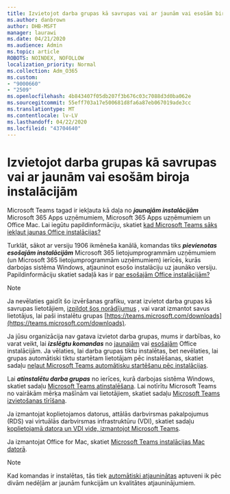```yaml
---
title: Izvietojot darba grupas kā savrupas vai ar jaunām vai esošām biroja instalācijām
ms.author: danbrown
author: DHB-MSFT
manager: laurawi
ms.date: 04/21/2020
ms.audience: Admin
ms.topic: article
ROBOTS: NOINDEX, NOFOLLOW
localization_priority: Normal
ms.collection: Adm_O365
ms.custom:
- "9000660"
- "2509"
ms.openlocfilehash: 4b843407f05db207f3b676c03c7088d3d0ba062e
ms.sourcegitcommit: 55eff703a17e500681d8fa6a87eb067019ade3cc
ms.translationtype: MT
ms.contentlocale: lv-LV
ms.lasthandoff: 04/22/2020
ms.locfileid: "43704640"
---
```

# <a name="deploying-teams-as-standalone-or-with-new-or-existing-office-installations"></a>Izvietojot darba grupas kā savrupas vai ar jaunām vai esošām biroja instalācijām

Microsoft Teams tagad ir iekļauta kā daļa no ***jaunajām instalācijām*** Microsoft 365 Apps uzņēmumiem, Microsoft 365 Apps uzņēmumiem un Office Mac. Lai iegūtu papildinformāciju, skatiet [kad Microsoft Teams sāks iekļaut jaunas Office instalācijas?](https://docs.microsoft.com/deployoffice/teams-install#when-will-microsoft-teams-start-being-included-with-new-installations-of-office-365-proplus)

Turklāt, sākot ar versiju 1906 ikmēneša kanālā, komandas tiks ***pievienotas esošajām instalācijām*** Microsoft 365 lietojumprogrammām uzņēmumiem (un Microsoft 365 lietojumprogrammām uzņēmumiem) ierīcēs, kurās darbojas sistēma Windows, atjauninot esošo instalāciju uz jaunāko versiju. Papildinformāciju skatiet sadaļā kas ir [par esošajām Office instalācijām?](https://docs.microsoft.com/deployoffice/teams-install#what-about-existing-installations-of-office-365-proplus)

> [!NOTE]
> Ja nevēlaties gaidīt šo izvēršanas grafiku, varat izvietot darba grupas kā savrupas lietotājiem, [izpildot šos norādījumus](https://docs.microsoft.com/MicrosoftTeams/msi-deployment) , vai varat izmantot savus lietotājus, lai paši instalētu grupas [https://teams.microsoft.com/downloads](https://teams.microsoft.com/downloads).

Ja jūsu organizācija nav gatava izvietot darba grupas, mums ir darbības, ko varat veikt, lai ***izslēgtu komandas*** no [jaunajām](https://docs.microsoft.com/deployoffice/teams-install#how-to-exclude-microsoft-teams-from-new-installations-of-office-365-proplus) vai [esošajām](https://docs.microsoft.com/deployoffice/teams-install#use-group-policy-to-control-the-installation-of-microsoft-teams) Office instalācijām. Ja vēlaties, lai darba grupas tiktu instalētas, bet nevēlaties, lai grupas automātiski tiktu startētam lietotājam pēc instalēšanas, skatiet sadaļu [neļaut Microsoft Teams automātisku startēšanu pēc instalācijas](https://docs.microsoft.com/deployoffice/teams-install#use-group-policy-to-prevent-microsoft-teams-from-starting-automatically-after-installation).

Lai ***atinstalētu darba grupas*** no ierīces, kurā darbojas sistēma Windows, skatiet sadaļu [Microsoft Teams atinstalēšana](https://support.office.com/article/3b159754-3c26-4952-abe7-57d27f5f4c81). Lai notīrītu Microsoft Teams no vairākām mērķa mašīnām vai lietotājiem, skatiet sadaļu [Microsoft Teams izvietošanas tīrīšana](https://docs.microsoft.com/microsoftteams/scripts/powershell-script-teams-deployment-clean-up).

Ja izmantojat koplietojamos datorus, attālās darbvirsmas pakalpojumus (RDS) vai virtuālās darbvirsmas infrastruktūru (VDI), skatiet sadaļu [koplietojamā datora un VDI vide, izmantojot Microsoft Teams](https://docs.microsoft.com/deployoffice/teams-install#shared-computer-and-vdi-environments-with-microsoft-teams).

Ja izmantojat Office for Mac, skatiet [Microsoft Teams instalācijas Mac datorā](https://docs.microsoft.com/deployoffice/teams-install#microsoft-teams-installations-on-a-mac).

> [!NOTE]
> Kad komandas ir instalētas, tās tiek [automātiski atjauninātas](https://docs.microsoft.com/deployoffice/teams-install#feature-and-quality-updates-for-microsoft-teams) aptuveni ik pēc divām nedēļām ar jaunām funkcijām un kvalitātes atjauninājumiem. 